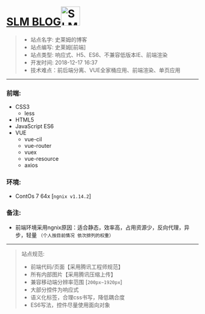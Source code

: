 # [SLM BLOG](http://mczyzy.cn)<img src="http://mczyzy.cn/logo.png" width="50" height="50" alt="SLM-BLOG LOGO">
> - 站点名字: 史莱姆的博客
> - 站点编写: 史莱姆[前端]
> - 站点类型: 响应式、H5、ES6、不兼容低版本IE、前端渲染
> - 开发时间: 2018-12-17 16:37
> - 技术难点：前后端分离、VUE全家桶应用、前端渲染、单页应用
----------

### 前端:
 + CSS3
	 + less
 + HTML5
 + JavaScript ES6
 + VUE
    + vue-cil
    + vue-router
    + vuex
    + vue-resource
    + axios

### 环境: 
 + ContOs 7 64x [`ngnix v1.14.2`]

### 备注:
 + 前端环境采用ngnix原因：适合静态，效率高，占用资源少，反向代理，异步，轻量 `（个人按目前情况 依次排列的权重）`

----------
> 站点规范:
> - 前端代码/页面【采用腾讯工程师规范】
> - 所有内部图片【采用腾讯压缩上传】
> - 兼容移动端分辨率范围 [`200px~1920px`]
> - 大部分控件为响应式
> - 语义化标签，合理css书写，降低耦合度
> - ES6写法，控件尽量使用面向对象